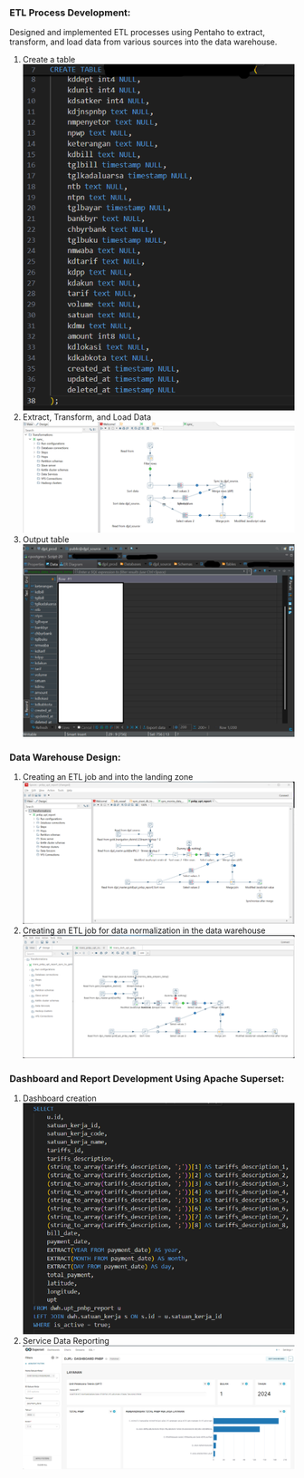### ETL Process Development:  
Designed and implemented ETL processes using Pentaho to extract, transform, and load data from various sources into the data warehouse. 
1. Create a table 
![](https://github.com/Haniaghnia/Hani_Portfolio/blob/ad96289256da3a292726ae7ccf3761549d2c0c7b/Data%20Engeenering/Sehati/Project%20documentation/1.%20ETL_source_monira_query_table.png)
2. Extract, Transform, and Load Data
![](https://github.com/Haniaghnia/Hani_Portfolio/blob/ad96289256da3a292726ae7ccf3761549d2c0c7b/Data%20Engeenering/Sehati/Project%20documentation/1.%20ETL_sync_to_source_monira.png)  
3. Output table
![](https://github.com/Haniaghnia/Hani_Portfolio/blob/ad96289256da3a292726ae7ccf3761549d2c0c7b/Data%20Engeenering/Sehati/Project%20documentation/1.%20ETL_source_monira_table_result.png)

### Data Warehouse Design: 
1. Creating an ETL job and into the landing zone
![](https://github.com/Haniaghnia/Hani_Portfolio/blob/81abb36ded4bdef3a0e17dc72c2496a8febc31dc/Data%20Engeenering/Sehati/Project%20documentation/2.%20ETL_Normalisai_monira_Pentaho%20Normalize%20UPT%20PNBP-app%20pentaho.png)
3. Creating an ETL job for data normalization in the data warehouse  
![](https://github.com/Haniaghnia/Hani_Portfolio/blob/81abb36ded4bdef3a0e17dc72c2496a8febc31dc/Data%20Engeenering/Sehati/Project%20documentation/3.%20ETL_to%20DWH_monira_Pentaho%20UPT%20PNBP.png)
 
### Dashboard and Report Development Using Apache Superset:  
1. Dashboard creation
![](https://github.com/Haniaghnia/Hani_Portfolio/blob/3e3ba5a2160bacc2f01f0dbb3088560fe798093b/Data%20Engeenering/Sehati/Project%20documentation/Dashboard%20Superset-%20query.png)
2. Service Data Reporting
![](https://github.com/Haniaghnia/Hani_Portfolio/blob/0f16049e683d1192d506889b7c4f2df2f7a566d0/Data%20Engeenering/Sehati/Project%20documentation/Dashboard%20Superset.png)
